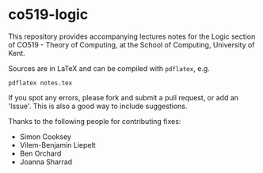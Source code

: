 # co519-logic

This repository provides accompanying lectures notes for the Logic section of CO519 - Theory of Computing, at the School of Computing, University of Kent.

Sources are in LaTeX and can be compiled with `pdflatex`, e.g.

    pdflatex notes.tex

If you spot any errors, please fork and submit a pull request, or add an 'Issue'. This is also a good way to include suggestions.

Thanks to the following people for contributing fixes:
* Simon Cooksey
* Vilem-Benjamin Liepelt
* Ben Orchard
* Joanna Sharrad
